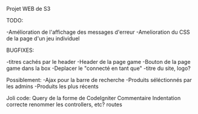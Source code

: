 Projet WEB de S3

TODO: 

-Amélioration de l'affichage des messages d'erreur
-Amelioration du CSS de la page d'un jeu individuel

BUGFIXES:

-titres cachés par le header
-Header de la page game
-Bouton de la page game dans la box
-Deplacer le "connecté en tant que"
-titre du site, logo?

Possiblement: 
-Ajax pour la barre de recherche
-Produits séléctionnés par les admins
-Produits les plus récents


Joli code:
Query de la forme de CodeIgniter
Commentaire
Indentation correcte
renommer les controllers, etc?
routes

